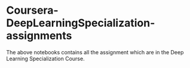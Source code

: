 # Coursera-DeepLearningSpecialization-assignments
The above notebooks contains all the assignment which are in the Deep Learning Specialization Course.
